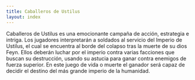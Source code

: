 ```yaml
---
title: Caballeros de Ustilus
layout: index
---
```


Caballeros de Ustilus es una emocionante campaña de acción, estrategia e intriga. Los jugadores interpretarán a soldados al servicio del Imperio de Ustilus, el cual se encuentra al borde del colapso tras la muerte de su dios Feyn. Ellos deberán luchar por el imperio contra varias facciones que buscan su destrucción, usando su astucia para ganar contra enemigos de fuerza superior. En este juego de vida o muerte el ganador será capaz de decidir el destino del más grande imperio de la humanidad.